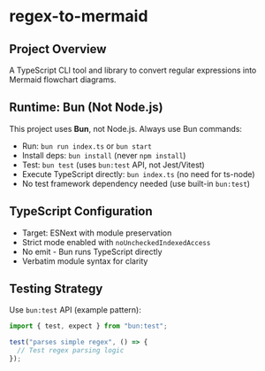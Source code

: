 # regex-to-mermaid

## Project Overview
A TypeScript CLI tool and library to convert regular expressions into Mermaid flowchart diagrams.

## Runtime: Bun (Not Node.js)
This project uses **Bun**, not Node.js. Always use Bun commands:
- Run: `bun run index.ts` or `bun start`
- Install deps: `bun install` (never `npm install`)
- Test: `bun test` (uses `bun:test` API, not Jest/Vitest)
- Execute TypeScript directly: `bun index.ts` (no need for ts-node)
- No test framework dependency needed (use built-in `bun:test`)

## TypeScript Configuration
- Target: ESNext with module preservation
- Strict mode enabled with `noUncheckedIndexedAccess`
- No emit - Bun runs TypeScript directly
- Verbatim module syntax for clarity

## Testing Strategy
Use `bun:test` API (example pattern):
```typescript
import { test, expect } from "bun:test";

test("parses simple regex", () => {
  // Test regex parsing logic
});
```
